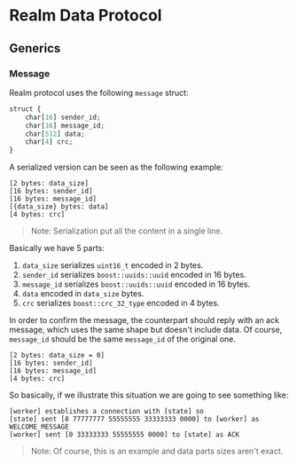 # Realm Data Protocol

## Generics

### Message

Realm protocol uses the following `message` struct:

```php
struct {
    char[16] sender_id;
    char[16] message_id;
    char[512] data;
    char[4] crc;
}
```

A serialized version can be seen as the following example:

```
[2 bytes: data_size]
[16 bytes: sender_id]
[16 bytes: message_id]
[{data_size} bytes: data]
[4 bytes: crc]
```

> Note: Serialization put all the content in a single line.

Basically we have 5 parts:

1. `data_size` serializes `uint16_t` encoded in 2 bytes.
2. `sender_id` serializes `boost::uuids::uuid` encoded in 16 bytes.
3. `message_id` serializes `boost::uuids::uuid` encoded in 16 bytes.
4. `data` encoded in `data_size` bytes.
5. `crc` serializes `boost::crc_32_type` encoded in 4 bytes.

In order to confirm the message, the counterpart should reply with an ack message, which uses the same shape but doesn't include data. Of course, `message_id` should be the same `message_id` of the original one.

```
[2 bytes: data_size = 0]
[16 bytes: sender_id]
[16 bytes: message_id]
[4 bytes: crc]
```

So basically, if we illustrate this situation we are going to see something like:

```
[worker] establishes a connection with [state] so
[state] sent [8 77777777 55555555 33333333 0000] to [worker] as WELCOME_MESSAGE
[worker] sent [0 33333333 55555555 0000] to [state] as ACK
```

> Note: Of course, this is an example and data parts sizes aren't exact.
